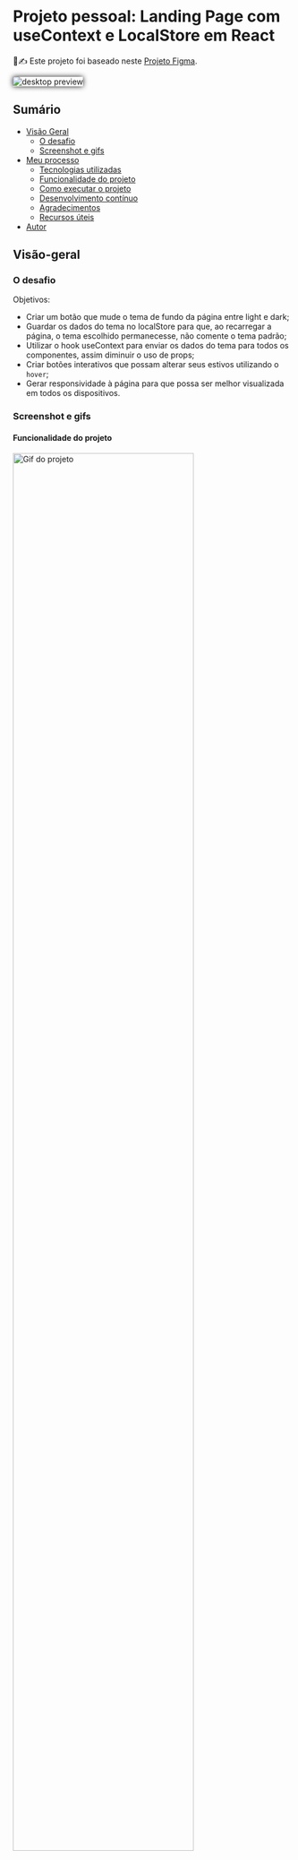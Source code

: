 # Projeto pessoal: Landing Page com useContext e LocalStore em React

🧾✍ Este projeto foi baseado neste [Projeto Figma](https://www.figma.com/file/k1DNeyUX1Go6PzK745JEjm/Fitness-Landing-Page-(Community)?type=design&node-id=0-1&mode=design&t=6ri2f4Hb4lgjpXNu-0).

<img src="./src/screenshots/design.bmp" alt="desktop preview" style="box-shadow: 0 0 10px">

## Sumário

- [Visão Geral](#visão-geral)
  - [O desafio](#o-desafio)
  - [Screenshot e gifs](#screenshot-e-gifs)
- [Meu processo](#meu-processo)
  - [Tecnologias utilizadas](#tecnologias-utilizadas)
  - [Funcionalidade do projeto](#funcionalidade-do-projeto)
  - [Como executar o projeto](#como-executar-o-projeto)
  - [Desenvolvimento contínuo](#desenvolvimento-contínuo)
  - [Agradecimentos](#agradecimentos)
  - [Recursos úteis](#recursos-úteis)
- [Autor](#autor)


## Visão-geral

### O desafio

Objetivos:

- Criar um botão que mude o tema de fundo da página entre light e dark;
- Guardar os dados do tema no localStore para que, ao recarregar a página, o tema escolhido permanecesse, não comente o tema padrão;
- Utilizar o hook useContext para enviar os dados do tema para todos os componentes, assim diminuir o uso de props;
- Criar botões interativos que possam alterar seus estivos utilizando o ```hover```;
- Gerar responsividade à página para que possa ser melhor visualizada em todos os dispositivos.

### Screenshot e gifs

#### Funcionalidade do projeto

<img src="./src/screenshots/project-functionality.gif" alt="Gif do projeto" title="Gif do projeto" width=80%>

#### Responsividade do projeto

<img src="./src/screenshots/project-responsiveness.gif" alt="Responsividade do projeto" title="Responsividade do projeto" width=80%>

#### Hover

<img src="./src/screenshots/project-hover.gif" alt="Hover do projeto" title="Responsividade do projeto" width=80%>

## Meu processo

### Tecnologias utilizadas

- JavaScript
- React
- Vite
- styledComponents
- Context API
- useContext
- useState
- useEffect
- localStore

### Funcionalidade do projeto
O objetivo principal é criar uma página que alterne entre os temas "dark" e "light" ao clicar no botão posicionado no header. Para isso, foi necessário utilizar o "Context API", que é uma API do react, onde eu crio um contexto em que as informações que quero passar para todos os meus componentes serão salvas nele. Dessa forma eu evito o [Prop Drilling](https://www.alura.com.br/artigos/prop-drilling-no-react-js?utm_term=&utm_campaign=&utm_source=adwords&utm_medium=ppc&hsa_acc=7964138385&hsa_cam=20987928442&hsa_grp=157916200306&hsa_ad=689395782879&hsa_src=g&hsa_tgt=dsa-2273097816642&hsa_kw=&hsa_mt=&hsa_net=adwords&hsa_ver=3&gad_source=1&gclid=Cj0KCQiA5-uuBhDzARIsAAa21T_AxdbFCWCfuq5gVHnCFGok4TEr7F7UK3vmd2m2DHPIO6qBCWtU7SMaAqHjEALw_wcB), pois não preciso criar props sempre que quero transmitir informações entre meus componentes pais e filhos. 

A princípio foi criado o contexto "theme-context", onde nele guardo meu objeto que possui os detalhes dos estilos de cada tema da página.

```jsx
export const themes = {
    light: {
        color: "#000000",
        backgroundColor: "#eeeeee",
        secondaryColor: "#aaaaaa",
        textColor: "#666666",
        icon: "fas fa-moon"
    },
    dark: {
        color: "#ffffff",
        backgroundColor: "#000000",
        secondaryColor: "#191919",
        textColor: "#666666",
        icon: "fas fa-sun"
    }
}
```

Dessa forma consigo criar um estado para guardar e alterar o tema quando necessário, onde o tema padrão (default), o primeiro a ser carregado quando o usuário acessar a página, será sempre o light.

```jsx
export const ThemeContext = createContext({});

export const ThemeProvider = (props) => {
    const [theme, setTheme] = useState(theme.light);

    return (
        <ThemeContext.Provider value={{ theme, setTheme }}>
            {props.children}
        </ThemeContext.Provider>
    )
}
```

Além disso, o contexto já foi criado e possui como valor, que será transmitido aos meus outros componentes, o "theme" que é o tema padrão em si, e o "setTheme" responsável por alterar o meu tema que será utilizado pelo meu botão para mudar para o tema dark. O provedor também foi criado, onde será utilizado no componente **App** que renderiza os demais componentes na tela.

```jsx
import { Container } from "./components/container"
import { ThemeProvider } from "./contexts/theme-context.jsx"

function App() {
  return (
    <ThemeProvider>
      <Container />
    </ ThemeProvider>
  )
}
```

Todos os componentes que estiverem dentro do componente **ThemeProvider** terá a capacidade de utilizar os dados do context, ou seja, o **theme** e o **setTheme**.

Os demais componentes foram todos armazenados em outro componente antes de ir para o **App**, que é o **Container**.

```jsx
export const Container = () => {
    const { theme } = useContext(ThemeContext);
    return (
        <Div style={{ backgroundColor: theme.backgroundColor }}>
            <Section>
                <Header />
                <Hero />
                <PopularExercises />
                <WorkoutProgram />
                <TrainingPrograms />
            </Section>
        </Div>
    )
}
```

Como vemos acima, após criarmos o Contexto e o Provedor do Context API, todos os componentes englobados pelo provedor podem utilizar os dados do contexto. Ao utilizar a desestruturação de objetos, posso coletar qualquer valor do contexto utilizando o hook ```useContext``` e, entre parênteses, coloco o contexto que quero utilizar, pois posso ter mais de um contexto por projeto. No nosso caso, chamamos o nosso ThemeContext ```useContext(ThemeContext)```. Por fim, posso utilizar os dados do meu objeto, como a cor do background, color, secondaryColor, etc.

Por fim, posso alternar o tema ao clicar no meu botão, que recebeu a propriedade setTheme, para alternar o tema. Assim, todos os componentes que estão utilizando o estado do **theme** irão alternar juntos ao acionarmos a função que troca o tema.

```jsx
export const ThemeTogglerButton = () => {
    const { theme, setTheme } = useContext(ThemeContext);

    const toggleTheme = () => {
        setTheme(theme === themes.light ? themes.dark : themes.light);
    };

    return (
        <>
            <Button onClick={toggleTheme}>
                <FontAwesomeIcon icon={theme.icon} />
            </Button>
        </>
    )
}
```

Na linha 5 acima o código utiliza o setTheme e confere se o tema atual é light, assim será alternado para dark, caso não, será alternado para light.

O nosso contexto não precisa englobar tudo, pois algumas vezes é mais útil utilizar props, caso vamos passar somente uma informação entre um componente pai para um filho. Foi o caso do meu componente **PopularExercises**, onde cada exercício possuia o mesmo design e formato, assim eu só precisava mudar a fonte da imagem e o ```alt```, que possui a descrição da imagem. Dessa forma, criei um componente responsável pelo design de cada vídeo, o componente **Exercise** e outro componente responsável por carregar a interface ao usuário, o **PopularExercises**.

```jsx
export const PopularExercises = () => {
    const { theme } = useContext(ThemeContext);
    return (
        <Container style={{ color: theme.color }}>
            <Title>Popular Exercises</Title>
            <Exercises>
                <Exercise src={treadmill} alt="treadmill" title="Treadmill"/>
                <Exercise src={stretching} alt="stretching" title="Stretching"/>
                <Exercise src={yoga} alt="yoga" title="Yoga"/>
                <Exercise src={running} alt="running" title="Running"/>
                <Exercise src={lifting} alt="lifting" title="Lifting"/>
                <Exercise src={pushUp} alt="push up" title="Push Up"/>
            </Exercises>
        </Container>
    )
}
```
Os temas foram definidos e também podem ser alternados. Porém, um problema encontrado é que quando recarregamos a página, o nosso tema anteriormente escolhido não é salvo. Dessa forma, o tema padrão, o light, sempre será recarregado quando o usuário recarregar a página, como podem observar no gif abaixo sem o uso do localStore.

<img src="./src/screenshots/project-without-localStorage.gif" alt="Projeto sem o localStore" title="Projeto sem o localStore">

Assim, para que o tema escolhido seja salvo, é necessário utilizar o localStore, como o nome diz, é um armazenador local de informações utilizado pelo próprio navegador. Passamos para o localStore o nosso tema e, caso o tema seja dark, o localStore irá guardar aquela informação e, ao recarregar a página, o tema anteriormente selecionado permanecerá, graças à informação que foi salva dentro do próprio navegador do usuário.

<img src="./src/screenshots/project-with-localStorage.gif" alt="Projeto com o localStore" title="Projeto com o localStore">

Para concluir, também utilizei o styledComponents, para me ajudar a estilizar os meus componentes de forma individual. Basicamente criamos uma variável que será utilizada como um componente pela biblioteca styledComponents e assim posso utilizá-lo dentro do meu componente. Dessa forma, o estilo definido a ele será renderizado.

```jsx
const Button = styled.button`
    padding: 20px;
    width: 200px;
    border: none;
    border-radius: 8px;
    font-weight: 600;
    transition: .3s;
    cursor: pointer;
    border: 1px solid #ffffff;
    &:hover {
        box-shadow: 0 0 10px #25ab75;
        border: 1px solid #ffffff;
    }
    @media (max-width: 680px) {
        padding: 15px;
        width: 150px;
    }
`
```

### Como executar o projeto
- O projeto foi realizado através do [React-Vite](https://vitejs.dev).

- Ao baixar o projeto, abrir o terminal do VSCode e digitar o código de instalação das dependências: **npm install**

- O arquivo package.json já possui a versão da biblioteca em seus dados, portanto todas as bibliotecas utilizadas nesse projeto serão instaladas em sua máquina da mesma forma. Mas caso tenha interesse em como baixar, utilizar ou aprender mais sobre as bibliotecas e API's que foram utilizadas no meu código, além do localStore, acesse os links [Context API](https://legacy.reactjs.org/docs/context.html), [styledComponents](https://styled-components.com/docs), [localStore](https://developer.mozilla.org/en-US/docs/Web/API/Window/localStorage).

- Para rodar o projeto no navegador é necessário ativar o **NPM Scripts** nos três pontos ao lado do EXPLORER do VSCODE

<img src='./src/screenshots/Instruções-passo-1.bmp' alt="instruções passo 1">

- Em seguida, na janela inferior esquerda do **NPM SCRIPTS** clicar no botão **run** do package.json/dev vite

<img src='./src/screenshots/Instruções-passo-2.bmp' alt="instruções passo 2">

- Por fim, no terminal irá aparecer o **local-host** que será executado no seu navegador o projeto. Passe o mouse sobre ele e clique em **Follow link** ou pressione o botão **ctrl** do seu teclado e clique em cima do **local-host** e a página abrirá no seu navegador padrão.

<img src='./src/screenshots/Instruções-passo-3.bmp' alt="instruções passo 3">

Há outras formas de se abrir o projeto, porém esta é a forma que eu costumo optar em usar.

### Desenvolvimento contínuo

Esse projeto foi um dos primeiros projetos pessoais em que desenvolvi. Eu peguei por inspiração o design deste [Projeto Figma](https://www.figma.com/file/k1DNeyUX1Go6PzK745JEjm/Fitness-Landing-Page-(Community)?type=design&node-id=0-1&mode=design&t=6ri2f4Hb4lgjpXNu-0). Mas o conhecimento necessário para desenvolve-lo foi graças a toda equipe do curso [DevQuest](https://www.linkedin.com/school/devquest-dev-em-dobro/), onde aprendi mais sobre React, context API e todos os demais conhecimentos adquiridos sobre programação até hoje. Agradeço a todos os meus professores.

### Recursos úteis

- [Responsive Viewer](https://chromewebstore.google.com/detail/responsive-viewer/inmopeiepgfljkpkidclfgbgbmfcennb) - Essa extensão do navegador nos ajuda a visualizar o projeto através das telas dos diversos dispositivos, assim, melhorar a responsividade. 
- [Auto rename tag](https://marketplace.visualstudio.com/items?itemName=formulahendry.auto-rename-tag) - Com essa extensão do VSCode é possível alterar, simultaneamente, o valor das tags HTML na sua abertura e fechamento, assim o processo de desenvolvimento do código é acelerado.
- [Live Server](https://marketplace.visualstudio.com/items?itemName=ritwickdey.LiveServer) - Extensão do VSCode que transmite automaticamente no navegador as alterações feitas no projeto, dispensando a necessidade de atualização da página.
- [Context API](https://legacy.reactjs.org/docs/context.html) - Nos proporciona deixar nosso código mais fácil ao transmitir informações entre nossos componentes, nos ajudando a evitar o [Prop Drilling](https://www.alura.com.br/artigos/prop-drilling-no-react-js?utm_term=&utm_campaign=&utm_source=adwords&utm_medium=ppc&hsa_acc=7964138385&hsa_cam=20987928442&hsa_grp=157916200306&hsa_ad=689395782879&hsa_src=g&hsa_tgt=dsa-2273097816642&hsa_kw=&hsa_mt=&hsa_net=adwords&hsa_ver=3&gad_source=1&gclid=Cj0KCQiA5-uuBhDzARIsAAa21T_AxdbFCWCfuq5gVHnCFGok4TEr7F7UK3vmd2m2DHPIO6qBCWtU7SMaAqHjEALw_wcB).
- [styledComponents](https://styled-components.com/docs) - Utilizando **tagged template literals** e o poder do CSS, os componentes estilizados permitem que você escreva código CSS para estilizar componentes. Ele também remove o mapeamento entre componentes e estilos, tornando a estilização de componentes de forma mais fácil.
- [localStore](https://developer.mozilla.org/en-US/docs/Web/API/Window/localStorage) - A propriedade localStorage da interface da janela nos permite acessar um objeto **Storage** para a origem do Documento; os dados armazenados são assim salvos nas sessões do navegador.

## Autor

- GitHub - [Felipe Santiago Morais](https://github.com/SantiagoMorais)
- Linkedin - [Felipe Santiago](https://www.linkedin.com/in/felipe-santiago-873025288/)
- Frontend Mentor - [@FelipeSantiagoMorais](https://www.frontendmentor.io/profile/SantiagoMorais)
- Instagram - [@felipe.santiago.morais](https://www.instagram.com/felipe.santiago.morais)
